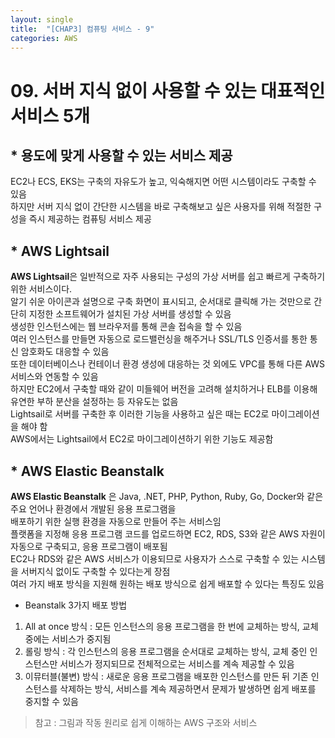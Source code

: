 ```yaml
---
layout: single
title:  "[CHAP3] 컴퓨팅 서비스 - 9"
categories: AWS
---
```


# 09. 서버 지식 없이 사용할 수 있는 대표적인 서비스 5개

## * 용도에 맞게 사용할 수 있는 서비스 제공

EC2나 ECS, EKS는 구축의 자유도가 높고, 익숙해지면 어떤 시스템이라도 구축할 수 있음  
하지만 서버 지식 없이 간단한 시스템을 바로 구축해보고 싶은 사용자를 위해 적절한 구성을 즉시 제공하는 컴퓨팅 서비스 제공  


## * AWS Lightsail

**AWS Lightsail**은 일반적으로 자주 사용되는 구성의 가상 서버를 쉽고 빠르게 구축하기 위한 서비스이다.  
알기 쉬운 아이콘과 설명으로 구축 화면이 표시되고, 순서대로 클릭해 가는 것만으로 간단히 지정한 소프트웨어가 설치된 가상 서버를 생성할 수 있음  
생성한 인스턴스에는 웹 브라우저를 통해 콘솔 접속을 할 수 있음  
여러 인스턴스를 만들면 자동으로 로드밸런싱을 해주거나 SSL/TLS 인증서를 통한 통신 암호화도 대응할 수 있음  
또한 데이터베이스나 컨테이너 환경 생성에 대응하는 것 외에도 VPC를 통해 다른 AWS 서비스와 연동할 수 있음  
하지만 EC2에서 구축할 때와 같이 미들웨어 버전을 고려해 설치하거나 ELB를 이용해 유연한 부하 분산을 설정하는 등 자유도는 없음  
Lightsail로 서버를 구축한 후 이러한 기능을 사용하고 싶은 때는 EC2로 마이그레이션을 해야 함  
AWS에서는 Lightsail에서 EC2로 마이그레이션하기 위한 기능도 제공함  


## * AWS Elastic Beanstalk

**AWS Elastic Beanstalk** 은 Java, .NET, PHP, Python, Ruby, Go, Docker와 같은 주요 언어나 환경에서 개발된 응용 프로그램을  
 배포하기 위한 실행 환경을 자동으로 만들어 주는 서비스임  
 플랫폼을 지정해 응용 프로그램 코드를 업로드하면 EC2, RDS, S3와 같은 AWS 자원이 자동으로 구축되고, 응용 프로그램이 배포됨  
 EC2나 RDS와 같은 AWS 서비스가 이용되므로 사용자가 스스로 구축할 수 있는 시스템을 서버지식 없이도 구축할 수 있다는게 장점  
 여러 가지 배포 방식을 지원해 원하는 배포 방식으로 쉽게 배포할 수 있다는 특징도 있음  

 * Beanstalk 3가지 배포 방법
 1. All at once 방식 : 모든 인스턴스의 응용 프로그램을 한 번에 교체하는 방식, 교체 중에는 서비스가 중지됨
 2. 롤링 방식 : 각 인스턴스의 응용 프로그램을 순서대로 교체하는 방식, 교체 중인 인스턴스만 서비스가 정지되므로 전체적으로는 서비스를 계속 제공할 수 있음  
 3. 이뮤터블(불변) 방식 : 새로운 응용 프로그램을 배포한 인스턴스를 만든 뒤 기존 인스턴스를 삭제하는 방식, 서비스를 계속 제공하면서 문제가 발생하면 쉽게 배포를 중지할 수 있음


> 참고 : 그림과 작동 원리로 쉽게 이해하는 AWS 구조와 서비스